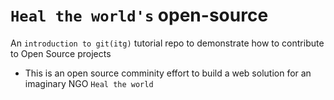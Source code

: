 # `Heal the world's` open-source
An `introduction to git(itg)` tutorial repo to demonstrate how to contribute to Open Source projects

- This is an open source comminity effort to build a web solution for an imaginary NGO `Heal the world`

